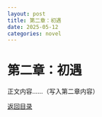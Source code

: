 ```yaml
---
layout: post
title: 第二章：初遇
date: 2025-05-12
categories: novel
---
```

# 第二章：初遇

正文内容……（写入第二章内容）

[返回目录](/chapters/)
